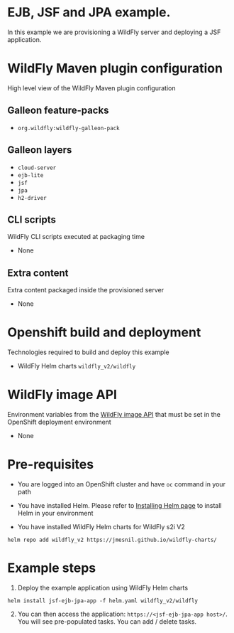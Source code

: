 # EJB, JSF and JPA example.

In this example we are provisioning a WildFly server and deploying a JSF application.

# WildFly Maven plugin configuration
High level view of the WildFly Maven plugin configuration

## Galleon feature-packs

* `org.wildfly:wildfly-galleon-pack`

## Galleon layers

* `cloud-server`
* `ejb-lite`
* `jsf`
* `jpa`
* `h2-driver`

## CLI scripts
WildFly CLI scripts executed at packaging time

* None

## Extra content
Extra content packaged inside the provisioned server

* None

# Openshift build and deployment
Technologies required to build and deploy this example

* WildFly Helm charts `wildfly_v2/wildfly`

# WildFly image API
Environment variables from the [WildFly image API](https://github.com/wildfly/wildfly-cekit-modules/blob/v2/jboss/container/wildfly/run/api/module.yaml) that must be set in the OpenShift deployment environment

* None

# Pre-requisites

* You are logged into an OpenShift cluster and have `oc` command in your path

* You have installed Helm. Please refer to [Installing Helm page](https://helm.sh/docs/intro/install/) to install Helm in your environment

* You have installed WildFly Helm charts for WildFly s2i V2

 ```
helm repo add wildfly_v2 https://jmesnil.github.io/wildfly-charts/
```

# Example steps

1. Deploy the example application using WildFly Helm charts

```
helm install jsf-ejb-jpa-app -f helm.yaml wildfly_v2/wildfly
```

2. You can then access the application: `https://<jsf-ejb-jpa-app host>/`. You will see pre-populated tasks. You can add / delete tasks. 

